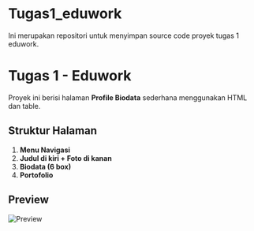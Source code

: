# Tugas1_eduwork
Ini merupakan repositori untuk menyimpan source code proyek tugas 1 eduwork.
# Tugas 1 - Eduwork
Proyek ini berisi halaman **Profile Biodata** sederhana menggunakan HTML dan table.

## Struktur Halaman
1. **Menu Navigasi**
2. **Judul di kiri + Foto di kanan**
3. **Biodata (6 box)**
4. **Portofolio**

## Preview
![Preview](https://via.placeholder.com/600x300)

